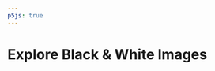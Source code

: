 ```yaml
---
p5js: true
---
```



# Explore Black & White Images

<div id="p5js-container" style="position: relative; display: grid; grid-template-columns: 1fr 1fr; grid-gap: 10px;">
    <div id="canvas-container" style="position: inherit;"></div>
    <div id="gui-container" style="position: inherit;"></div>
</div>

<script src="bw_explore.js"></script>
